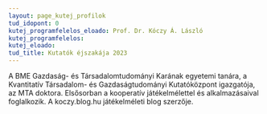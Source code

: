```yaml
---
layout: page_kutej_profilok
tud_idopont: 0
kutej_programfelelos_eloado: Prof. Dr. Kóczy Á. László
kutej_programfelelos: 
kutej_eloado:
tud_title: Kutatók éjszakája 2023
---
```


A BME Gazdaság- és Társadalomtudományi Karának egyetemi tanára, a Kvantitatív Társadalom- és Gazdaságtudományi Kutatóközpont igazgatója, az MTA doktora. Elsősorban a kooperatív játékelmélettel és alkalmazásaival foglalkozik. A koczy.blog.hu játékelméleti blog szerzője.




